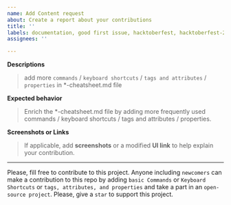 ```yaml
---
name: Add Content request
about: Create a report about your contributions
title: ''
labels: documentation, good first issue, hacktoberfest, hacktoberfest-2022
assignees: ''

---
```


**Descriptions**
> add more `commands` / `keyboard shortcuts` / `tags and attributes` / `properties` in *-cheatsheet.md file

**Expected behavior**
> Enrich the *-cheatsheet.md file by adding more frequently used commands / keyboard shortcuts / tags and attributes / properties.

**Screenshots or Links**
> If applicable, add **screenshots** or a modified **UI link** to help explain your contribution.

---

Please, fill free to contribute to this project. Anyone including `newcomers` can make a contribution to this repo by adding `basic Commands` or `Keyboard Shortcuts` or `tags, attributes, and properties` and take a part in an `open-source project`. 
Please, give a `star` to support this project.
<br />

